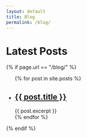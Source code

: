 ```yaml
---
layout: default
title: Blog
permalink: /blog/
---
```

<h1>Latest Posts</h1>

{% if page.url == "/blog/" %}
<ul>
  {% for post in site.posts %}
    <li>
      <h2><a href="{{ post.url }}">{{ post.title }}</a></h2>
      {{ post.excerpt }}
    </li>
  {% endfor %}
</ul>
{% endif %}